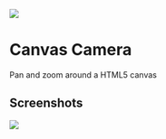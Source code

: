 ![](https://project-banner.phamn23.repl.co/?title=Canvas%20Camera&description=Pan%20and%20zoom%20around%20a%20HTML5%20canvas)

# Canvas Camera
Pan and zoom around a HTML5 canvas  

## Screenshots
![](https://media.discordapp.net/attachments/773360898026635314/867692137289089024/unknown.png?width=899&height=427)
